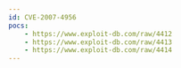```yaml
---
id: CVE-2007-4956
pocs:
    - https://www.exploit-db.com/raw/4412
    - https://www.exploit-db.com/raw/4413
    - https://www.exploit-db.com/raw/4414
---
```

